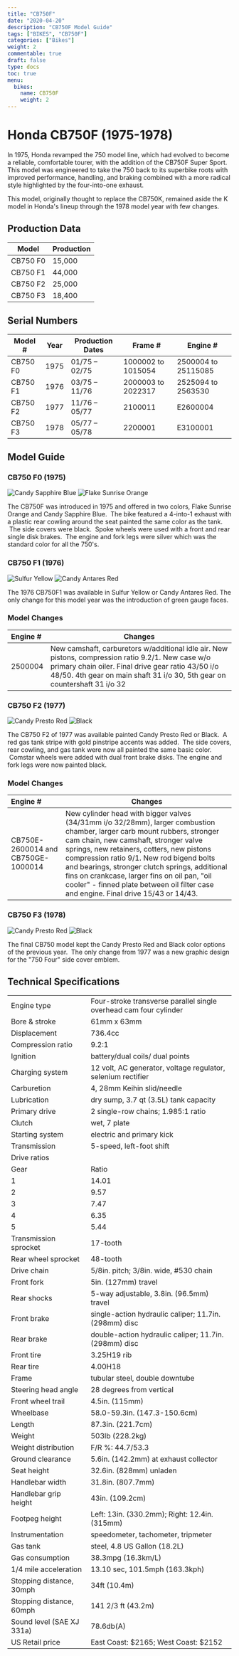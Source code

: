 ```yaml
---
title: "CB750F"
date: "2020-04-20"
description: "CB750F Model Guide"
tags: ["BIKES", "CB750F"]
categories: ["Bikes"]
weight: 2
commentable: true
draft: false
type: docs
toc: true
menu:
  bikes:
    name: CB750F
    weight: 2
---
```


# Honda CB750F (1975-1978)

In 1975, Honda revamped the 750 model line, which had evolved to become a reliable, comfortable tourer, with the addition of the CB750F Super Sport.  This model was engineered to take the 750 back to its superbike roots with improved performance, handling, and braking combined with a more radical style highlighted by the four-into-one exhaust.

This model, originally thought to replace the CB750K, remained aside the K model in Honda's lineup through the 1978 model year with few changes.

## Production Data

| Model    | Production |
| -------- | ---------- |
| CB750 F0 | 15,000     |
| CB750 F1 | 44,000     |
| CB750 F2 | 25,000     |
| CB750 F3 | 18,400     |

## Serial Numbers

| Model #  | Year | Production Dates | Frame # | Engine # |
|----------|------|------------------|---------|----------|
| CB750 F0 | 1975 | 01/75 – 02/75 | 1000002 to 1015054 | 2500004 to 25115085 |
| CB750 F1 | 1976 | 03/75 – 11/76 | 2000003 to 2022317 | 2525094 to 2563530  |
| CB750 F2 | 1977 | 11/76 – 05/77 | 2100011            | E2600004            |
| CB750 F3 | 1978 | 05/77 – 05/78 | 2200001            | E3100001            |

## Model Guide

### CB750 F0 (1975)

![Candy Sapphire Blue](/static/cb750f0_blue.png)
![Flake Sunrise Orange](/static/cb750f0_orange.png)

The CB750F was introduced in 1975 and offered in two colors, Flake Sunrise Orange and Candy Sapphire Blue.  The bike featured a 4-into-1 exhaust with a plastic rear cowling around the seat painted the same color as the tank.  The side covers were black.  Spoke wheels were used with a front and rear single disk brakes.  The engine and fork legs were silver which was the standard color for all the 750's.

### CB750 F1 (1976)

![Sulfur Yellow](/static/cb750f1_yellow.jpeg)
![Candy Antares Red](/static/cb750f1_red.jpg)

The 1976 CB750F1 was available in Sulfur Yellow or Candy Antares Red. The only change for this model year was the introduction of green gauge faces.

### Model Changes

| Engine #       | Changes |
|:---------------|---------|
| 2500004 | New camshaft, carburetors w/additional idle air. New pistons, compression ratio 9.2/1. New case w/o primary chain oiler. Final drive gear ratio 43/50 i/o 48/50. 4th gear on main shaft 31 i/o 30, 5th gear on countershaft 31 i/o 32 |

### CB750 F2 (1977)

![Candy Presto Red](/static/cb750f2_red.jpg)
![Black](/static/cb750f2_black.jpg)

The CB750 F2 of 1977 was available painted Candy Presto Red or Black.  A red gas tank stripe with gold pinstripe accents was added.  The side covers, rear cowling, and gas tank were now all painted the same basic color.  Comstar wheels were added with dual front brake disks.  The engine and fork legs were now painted black.

### Model Changes

| Engine #       | Changes |
|:---------------|---------|
| CB750E-2600014 and CB750GE-1000014 | New cylinder head with bigger valves (34/31mm i/o 32/28mm), larger combustion chamber, larger carb mount rubbers, stronger cam chain, new camshaft, stronger valve springs, new retainers, cotters, new pistons compression ratio 9/1. New rod bigend bolts and bearings, stronger clutch springs, additional fins on crankcase, larger fins on oil pan, "oil cooler" - finned plate between oil filter case and engine. Final drive 15/43 or 14/43. |


### CB750 F3 (1978)

![Candy Presto Red](/static/cb750f3_red.png)
![Black](/static/cb750f3_black.png)

The final CB750 model kept the Candy Presto Red and Black color options of the previous year.  The only change from 1977 was a new graphic design for the "750 Four" side cover emblem.

## Technical Specifications
| | |
|-|-|
| Engine type | Four-stroke transverse parallel single overhead cam four cylinder |
| Bore & stroke | 61mm x 63mm |
| Displacement | 736.4cc |
| Compression ratio | 9.2:1 |
| Ignition | battery/dual coils/ dual points |
| Charging system | 12 volt, AC generator, voltage regulator, selenium rectifier |
| Carburetion | 4, 28mm Keihin slid/needle |
| Lubrication | dry sump, 3.7 qt (3.5L) tank capacity |
| Primary drive | 2 single-row chains; 1.985:1 ratio |
| Clutch | wet, 7 plate |
| Starting system | electric and primary kick |
| Transmission | 5-speed, left-foot shift |
| Drive ratios |
| Gear | Ratio |
| 1 | 14.01 |
| 2 |  9.57 |
| 3 |  7.47 |
| 4 |  6.35 |
| 5 |  5.44 |
| Transmission sprocket | 17-tooth |
| Rear wheel sprocket | 48-tooth |
| Drive chain | 5/8in. pitch; 3/8in. wide, #530 chain |
| Front fork | 5in. (127mm) travel |
| Rear shocks | 5-way adjustable, 3.8in. (96.5mm) travel |
| Front brake | single-action hydraulic caliper; 11.7in. (298mm) disc |
| Rear brake | double-action hydraulic caliper; 11.7in. (298mm) disc |
| Front tire | 3.25H19 rib |
| Rear tire | 4.00H18 |
| Frame | tubular steel, double downtube |
| Steering head angle | 28 degrees from vertical |
| Front wheel trail | 4.5in. (115mm) |
| Wheelbase | 58.0-59.3in. (147.3-150.6cm) |
| Length | 87.3in. (221.7cm) |
| Weight | 503lb (228.2kg)|
| Weight distribution | F/R %: 44.7/53.3 |
| Ground clearance | 5.6in. (142.2mm) at exhaust collector |
| Seat height | 32.6in. (828mm) unladen |
| Handlebar width | 31.8in. (807.7mm) |
| Handlebar grip height | 43in. (109.2cm) |
| Footpeg height | Left: 13in. (330.2mm); Right: 12.4in. (315mm) |
| Instrumentation | speedometer, tachometer, tripmeter |
| Gas tank | steel, 4.8 US Gallon (18.2L) |
| Gas consumption | 38.3mpg (16.3km/L) |
| 1/4 mile acceleration | 13.10 sec, 101.5mph (163.3kph) |
| Stopping distance, 30mph | 34ft (10.4m) |
| Stopping distance, 60mph | 141 2/3 ft (43.2m) |
| Sound level (SAE XJ 331a) | 78.6db(A)
| US Retail price | East Coast: $2165; West Coast: $2152 |